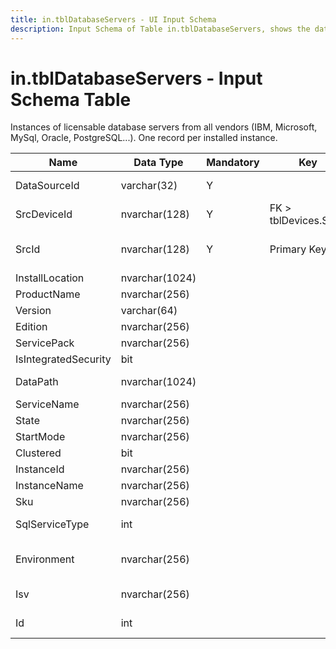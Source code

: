```yaml
---
title: in.tblDatabaseServers - UI Input Schema
description: Input Schema of Table in.tblDatabaseServers, shows the data points and types included on this table.
---
```

# in.tblDatabaseServers - Input Schema Table

​​​​​Instances of licensable database servers from all vendors (IBM, Microsoft, MySql, Oracle​, PostgreSQL...). One record per installed instance.​

| Name​                 | Data Type      | Mandatory | Key                   | Comment                                                                      |
|----------------------|----------------|-----------|-----------------------|------------------------------------------------------------------------------|
| DataSourceId         | varchar(32)    | Y         |                       | Unique ID of the source of this record.                                      |
| SrcDeviceId​          | nvarchar(128)  | Y         | FK > tblDevices.SrcId | Device this database server is running on.                                   |
| SrcId                | nvarchar(128)  | Y         | Primary Key           | Unique ID of the database server in its resp. data source                    |
| InstallLocation      | nvarchar(1024) |           |                       |                                                                              |
| ProductName          | nvarchar(256)  |           |                       |                                                                              |
| Version              | varchar(64)    |           |                       |                                                                              |
| Edition              | nvarchar(256)  |           |                       |                                                                              |
| ServicePack          | nvarchar(256)  |           |                       |                                                                              |
| IsIntegratedSecurity | bit            |           |                       |                                                                              |
| DataPath             | nvarchar(1024) |           |                       | Default path for new databases                                               |
| ServiceName          | nvarchar(256)  |           |                       |                                                                              |
| State                | nvarchar(256)  |           |                       | Service state                                                                |
| StartMode            | nvarchar(256)  |           |                       | Service startmode                                                            |
| Clustered            | bit            |           |                       |                                                                              |
| InstanceId           | nvarchar(256)  |           |                       |                                                                              |
| InstanceName         | nvarchar(256)  |           |                       |                                                                              |
| Sku                  | nvarchar(256)  |           |                       |                                                                              |
| SqlServiceType       | int            |           |                       | WMI SqlService.SqlServiceType                                                |
| Environment          | nvarchar(256)  |           |                       | User supplied info to allow license assignment. E.g. production vs. dev/test |
| Isv                  | nvarchar(256)  |           |                       | Specify vendor if included in separate ISV license.                          |
| Id                   | int            |           |                       | Generated during import. Leave empty.​                                        |